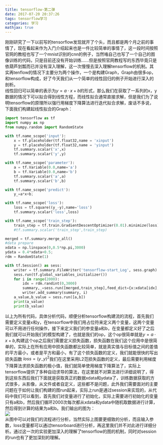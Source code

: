 ```yaml
---
title: tensorflow-第二弹
date: 2017-07-20 20:37:26
tags: tensorflow学习
categories: 学习
mathjax: true
---
```

刚刚研究了一下以前写的tensorflow发现就开了个头，而且都是两个月之前的事情了，现在看起来作为入门介绍起来也是一件比较简单的事情了，这一段时间按照官网的教程也写了一个mnist识别的cnn的例子，当然咯自己也写了一个自己的图像训练的代码，只是目前还没有开始训练......但是按照官网教程写的东西毕竟只是依葫芦划瓢而已并没有深入理解，这一次慢慢去深入理解tensorflow的机制。其实再tenflow的情况下主要分为两个操作，一个是构建Graph，Graph由很多op，和tensorflow构成，好了今天我们从一个简单的线性回归的例子开始进行深入的剖析。  
线性回归可以简单的表示为$y=a\cdot x+b$的形式，那么我们在获取了一系列的x，y数据的情况下可以拟合得到线性方程，而线性拟合通常直接求解，但是我们为了说明tensorflow的原理所以强行用梯度下降算法进行迭代拟合求解，废话不多说，下面我们构建起线性拟合的Graph：
```python
import tensorflow as tf
import numpy as np
from numpy.random import RandomState

with tf.name_scope('input'):
    x = tf.placeholder(tf.float32,name = 'xinput')
    y = tf.placeholder(tf.float32,name = 'yinput')
    tf.summary.scalar('x',x)
    tf.summary.scalar('y',y)

with tf.name_scope('parameter'):
    a = tf.Variable(0.0,name='a')
    b = tf.Variable(0.0,name='b')
    tf.summary.scalar('a',a)
    tf.summary.scalar('b',b)

with tf.name_scope('predict'):
    y_=a*x+b;

with tf.name_scope('loss'):
    loss = tf.square((y_-y),name='loss')
    tf.summary.scalar('loss',loss)

with tf.name_scope('train_step'):
    train_step = tf.train.GradientDescentOptimizer(0.01).minimize(loss)
    #tf.summary.scalar('train_step',train_step)

merged = tf.summary.merge_all()
#data prepare
xdata = np.linspace(0,0.5*np.pi,3000)
ydata = 0.4*xdata+0.5;
rdm = RandomState(1)

with tf.Session() as sess:
    writer = tf.summary.FileWriter('tensorflow-start_Log', sess.graph)
    sess.run(tf.global_variables_initializer())
    for i in range(2000):
        idx = rdm.randint(0,3000)
        summary,_=sess.run([merged,train_step],feed_dict={x:xdata[idx],y:ydata[idx]})
        writer.add_summary(summary, i)
    a_value,b_value = sess.run([a,b])
    print(a_value)
    print(b_value)
```
以上为所有代码，具体分析代码，顺便分析tensorflow构建流的流程，首先我们需要定义变量x和y，在tensorflow中我们用占位符来定义两个变量，这两个变量可以不用进行任何操作，接下来定义我们的参变量a和b，在变量都定义好了之后我们就可以开始我们的模型构建了，也就是我们的op，这个op很简单就是$y=a\cdot x+b$,构建这个op之后我们需要定义损失函数，损失函数在我们这个应用中是很简单的，实际上在所有应用中损失函数都比较简单，就是真实值与目标值之间的差值的平方最小，或者是平方和最小，有了这个损失函数的定义，我们就能很快的写出损失函数 $loss = (y_-y)^2$我们在这里采用L2范损失函数的定义，最后需要利用梯度下降算法求损失函数的极小值，我们就简单使用梯度下降算法了，实际上tensorflow提供了多种自动求导的算法，在这里就不对算法进行详细说明了，得到这些东西后我们下面就是获取真正的数据xdata和ydata了，训练数据获取的方式很多，从影像，从文件或者自定义，这些都不是问题，此外我们需要面对的主要问题在于如何让我们构建的图run起来，实际上run是通过session来实现的，从代码中我们可以看到，首先我们对变量进行了初始化，实际上需要进行初始化的变量只有a和b，然后我们循环2000次每次都从xdata和ydata中随机取数据进行计算，然后得到计算的结果为a和b。我们输出的图为：  
<img src="http://blogimage-1251632003.cosgz.myqcloud.com/graph_run%3Dsimple-logististic.png" align=center>  
从图中可以对我们的流程进行分析，当然实际上图要更细致的分析，而且输入参数，loss变量都可以通过tensorboard进行分析，再这里我们并不对此进行详细分析。通过这一次的实验更加深入的理解了tensorflow的图的机制，同时对session的run也有了更加深刻的理解。

